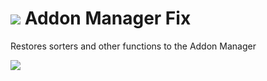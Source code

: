 ![](https://camo.githubusercontent.com/531a9fe1fef4207bda2408b9c98bfd46f96c9de6/68747470733a2f2f6d656469616372752e73682f6d2d317a502d6537796f55672e706e67) Addon Manager Fix
=================

Restores sorters and other functions to the Addon Manager

![](https://camo.githubusercontent.com/34aba35e2235cbfb98846fa8463423656579f881/68747470733a2f2f6d656469616372752e73682f7562593349436531715456632e706e67)
